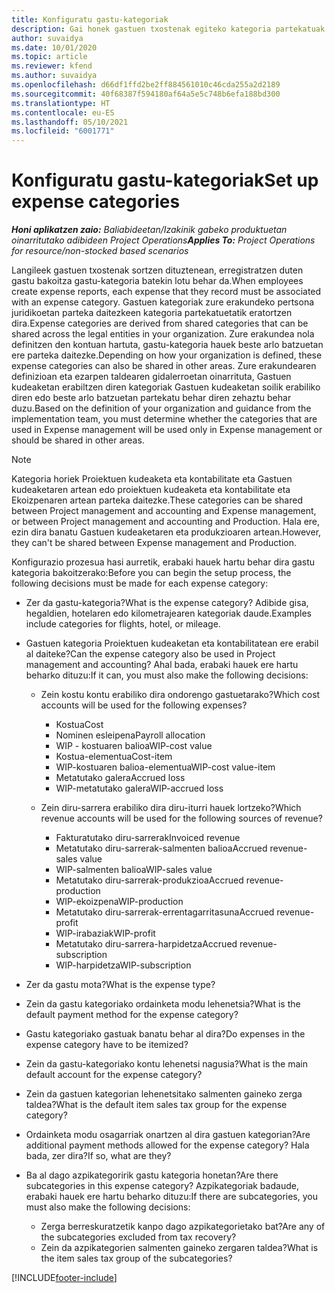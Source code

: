 ```yaml
---
title: Konfiguratu gastu-kategoriak
description: Gai honek gastuen txostenak egiteko kategoria partekatuak eta kategoria partekatuak konfiguratzeko moduari buruzko informazioa eskaintzen du.
author: suvaidya
ms.date: 10/01/2020
ms.topic: article
ms.reviewer: kfend
ms.author: suvaidya
ms.openlocfilehash: d66df1ffd2be2ff884561010c46cda255a2d2189
ms.sourcegitcommit: 40f68387f594180af64a5e5c748b6efa188bd300
ms.translationtype: HT
ms.contentlocale: eu-ES
ms.lasthandoff: 05/10/2021
ms.locfileid: "6001771"
---
```

# <a name="set-up-expense-categories"></a><span data-ttu-id="00ca1-103">Konfiguratu gastu-kategoriak</span><span class="sxs-lookup"><span data-stu-id="00ca1-103">Set up expense categories</span></span>

<span data-ttu-id="00ca1-104">_**Honi aplikatzen zaio:** Baliabideetan/Izakinik gabeko produktuetan oinarritutako adibideen Project Operations_</span><span class="sxs-lookup"><span data-stu-id="00ca1-104">_**Applies To:** Project Operations for resource/non-stocked based scenarios_</span></span>

<span data-ttu-id="00ca1-105">Langileek gastuen txostenak sortzen dituztenean, erregistratzen duten gastu bakoitza gastu-kategoria batekin lotu behar da.</span><span class="sxs-lookup"><span data-stu-id="00ca1-105">When employees create expense reports, each expense that they record must be associated with an expense category.</span></span> <span data-ttu-id="00ca1-106">Gastuen kategoriak zure erakundeko pertsona juridikoetan parteka daitezkeen kategoria partekatuetatik eratortzen dira.</span><span class="sxs-lookup"><span data-stu-id="00ca1-106">Expense categories are derived from shared categories that can be shared across the legal entities in your organization.</span></span> <span data-ttu-id="00ca1-107">Zure erakundea nola definitzen den kontuan hartuta, gastu-kategoria hauek beste arlo batzuetan ere parteka daitezke.</span><span class="sxs-lookup"><span data-stu-id="00ca1-107">Depending on how your organization is defined, these expense categories can also be shared in other areas.</span></span> <span data-ttu-id="00ca1-108">Zure erakundearen definizioan eta ezarpen taldearen gidalerroetan oinarrituta, Gastuen kudeaketan erabiltzen diren kategoriak Gastuen kudeaketan soilik erabiliko diren edo beste arlo batzuetan partekatu behar diren zehaztu behar duzu.</span><span class="sxs-lookup"><span data-stu-id="00ca1-108">Based on the definition of your organization and guidance from the implementation team, you must determine whether the categories that are used in Expense management will be used only in Expense management or should be shared in other areas.</span></span>

> [!NOTE]
> <span data-ttu-id="00ca1-109">Kategoria horiek Proiektuen kudeaketa eta kontabilitate eta Gastuen kudeaketaren artean edo proiektuen kudeaketa eta kontabilitate eta Ekoizpenaren artean parteka daitezke.</span><span class="sxs-lookup"><span data-stu-id="00ca1-109">These categories can be shared between Project management and accounting and Expense management, or between Project management and accounting and Production.</span></span> <span data-ttu-id="00ca1-110">Hala ere, ezin dira banatu Gastuen kudeaketaren eta produkzioaren artean.</span><span class="sxs-lookup"><span data-stu-id="00ca1-110">However, they can't be shared between Expense management and Production.</span></span>

<span data-ttu-id="00ca1-111">Konfigurazio prozesua hasi aurretik, erabaki hauek hartu behar dira gastu kategoria bakoitzerako:</span><span class="sxs-lookup"><span data-stu-id="00ca1-111">Before you can begin the setup process, the following decisions must be made for each expense category:</span></span>

- <span data-ttu-id="00ca1-112">Zer da gastu-kategoria?</span><span class="sxs-lookup"><span data-stu-id="00ca1-112">What is the expense category?</span></span> <span data-ttu-id="00ca1-113">Adibide gisa, hegaldien, hotelaren edo kilometrajearen kategoriak daude.</span><span class="sxs-lookup"><span data-stu-id="00ca1-113">Examples include categories for flights, hotel, or mileage.</span></span>
- <span data-ttu-id="00ca1-114">Gastuen kategoria Proiektuen kudeaketan eta kontabilitatean ere erabil al daiteke?</span><span class="sxs-lookup"><span data-stu-id="00ca1-114">Can the expense category also be used in Project management and accounting?</span></span> <span data-ttu-id="00ca1-115">Ahal bada, erabaki hauek ere hartu beharko dituzu:</span><span class="sxs-lookup"><span data-stu-id="00ca1-115">If it can, you must also make the following decisions:</span></span>

    - <span data-ttu-id="00ca1-116">Zein kostu kontu erabiliko dira ondorengo gastuetarako?</span><span class="sxs-lookup"><span data-stu-id="00ca1-116">Which cost accounts will be used for the following expenses?</span></span>

        - <span data-ttu-id="00ca1-117">Kostua</span><span class="sxs-lookup"><span data-stu-id="00ca1-117">Cost</span></span>
        - <span data-ttu-id="00ca1-118">Nominen esleipena</span><span class="sxs-lookup"><span data-stu-id="00ca1-118">Payroll allocation</span></span>
        - <span data-ttu-id="00ca1-119">WIP - kostuaren balioa</span><span class="sxs-lookup"><span data-stu-id="00ca1-119">WIP-cost value</span></span>
        - <span data-ttu-id="00ca1-120">Kostua-elementua</span><span class="sxs-lookup"><span data-stu-id="00ca1-120">Cost-item</span></span>
        - <span data-ttu-id="00ca1-121">WIP-kostuaren balioa-elementua</span><span class="sxs-lookup"><span data-stu-id="00ca1-121">WIP-cost value-item</span></span>
        - <span data-ttu-id="00ca1-122">Metatutako galera</span><span class="sxs-lookup"><span data-stu-id="00ca1-122">Accrued loss</span></span>
        - <span data-ttu-id="00ca1-123">WIP-metatutako galera</span><span class="sxs-lookup"><span data-stu-id="00ca1-123">WIP-accrued loss</span></span>

    - <span data-ttu-id="00ca1-124">Zein diru-sarrera erabiliko dira diru-iturri hauek lortzeko?</span><span class="sxs-lookup"><span data-stu-id="00ca1-124">Which revenue accounts will be used for the following sources of revenue?</span></span>

        - <span data-ttu-id="00ca1-125">Fakturatutako diru-sarrerak</span><span class="sxs-lookup"><span data-stu-id="00ca1-125">Invoiced revenue</span></span>
        - <span data-ttu-id="00ca1-126">Metatutako diru-sarrerak-salmenten balioa</span><span class="sxs-lookup"><span data-stu-id="00ca1-126">Accrued revenue-sales value</span></span>
        - <span data-ttu-id="00ca1-127">WIP-salmenten balioa</span><span class="sxs-lookup"><span data-stu-id="00ca1-127">WIP-sales value</span></span>
        - <span data-ttu-id="00ca1-128">Metatutako diru-sarrerak-produkzioa</span><span class="sxs-lookup"><span data-stu-id="00ca1-128">Accrued revenue-production</span></span>
        - <span data-ttu-id="00ca1-129">WIP-ekoizpena</span><span class="sxs-lookup"><span data-stu-id="00ca1-129">WIP-production</span></span>
        - <span data-ttu-id="00ca1-130">Metatutako diru-sarrerak-errentagarritasuna</span><span class="sxs-lookup"><span data-stu-id="00ca1-130">Accrued revenue-profit</span></span>
        - <span data-ttu-id="00ca1-131">WIP-irabaziak</span><span class="sxs-lookup"><span data-stu-id="00ca1-131">WIP-profit</span></span>
        - <span data-ttu-id="00ca1-132">Metatutako diru-sarrera-harpidetza</span><span class="sxs-lookup"><span data-stu-id="00ca1-132">Accrued revenue-subscription</span></span>
        - <span data-ttu-id="00ca1-133">WIP-harpidetza</span><span class="sxs-lookup"><span data-stu-id="00ca1-133">WIP-subscription</span></span>

- <span data-ttu-id="00ca1-134">Zer da gastu mota?</span><span class="sxs-lookup"><span data-stu-id="00ca1-134">What is the expense type?</span></span>
- <span data-ttu-id="00ca1-135">Zein da gastu kategoriako ordainketa modu lehenetsia?</span><span class="sxs-lookup"><span data-stu-id="00ca1-135">What is the default payment method for the expense category?</span></span>
- <span data-ttu-id="00ca1-136">Gastu kategoriako gastuak banatu behar al dira?</span><span class="sxs-lookup"><span data-stu-id="00ca1-136">Do expenses in the expense category have to be itemized?</span></span>
- <span data-ttu-id="00ca1-137">Zein da gastu-kategoriako kontu lehenetsi nagusia?</span><span class="sxs-lookup"><span data-stu-id="00ca1-137">What is the main default account for the expense category?</span></span>
- <span data-ttu-id="00ca1-138">Zein da gastuen kategorian lehenetsitako salmenten gaineko zerga taldea?</span><span class="sxs-lookup"><span data-stu-id="00ca1-138">What is the default item sales tax group for the expense category?</span></span>
- <span data-ttu-id="00ca1-139">Ordainketa modu osagarriak onartzen al dira gastuen kategorian?</span><span class="sxs-lookup"><span data-stu-id="00ca1-139">Are additional payment methods allowed for the expense category?</span></span> <span data-ttu-id="00ca1-140">Hala bada, zer dira?</span><span class="sxs-lookup"><span data-stu-id="00ca1-140">If so, what are they?</span></span>
- <span data-ttu-id="00ca1-141">Ba al dago azpikategoririk gastu kategoria honetan?</span><span class="sxs-lookup"><span data-stu-id="00ca1-141">Are there subcategories in this expense category?</span></span> <span data-ttu-id="00ca1-142">Azpikategoriak badaude, erabaki hauek ere hartu beharko dituzu:</span><span class="sxs-lookup"><span data-stu-id="00ca1-142">If there are subcategories, you must also make the following decisions:</span></span>

    - <span data-ttu-id="00ca1-143">Zerga berreskuratzetik kanpo dago azpikategorietako bat?</span><span class="sxs-lookup"><span data-stu-id="00ca1-143">Are any of the subcategories excluded from tax recovery?</span></span>
    - <span data-ttu-id="00ca1-144">Zein da azpikategorien salmenten gaineko zergaren taldea?</span><span class="sxs-lookup"><span data-stu-id="00ca1-144">What is the item sales tax group of the subcategories?</span></span>


[!INCLUDE[footer-include](../includes/footer-banner.md)]